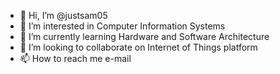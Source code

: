 - 👋 Hi, I’m @justsam05
- 👀 I’m interested in Computer Information Systems
- 🌱 I’m currently learning Hardware and Software Architecture
- 💞️ I’m looking to collaborate on Internet of Things platform
- 📫 How to reach me e-mail

<!---
justsam05/justsam05 is a ✨ special ✨ repository because its `README.md` (this file) appears on your GitHub profile.
You can click the Preview link to take a look at your changes.
--->
